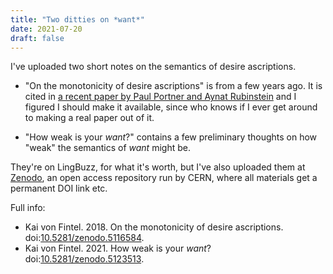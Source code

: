 ```yaml
---
title: "Two ditties on *want*"
date: 2021-07-20
draft: false
---
```


I've uploaded two short notes on the semantics of desire ascriptions. 

- "On the monotonicity of desire ascriptions" is from a few years ago. It is cited in [a recent paper by Paul Portner and Aynat Rubinstein](https://doi.org/10.1007/s11050-020-09167-7) and I figured I should make it available, since who knows if I ever get around to making a real paper out of it.

- "How weak is your *want*?" contains a few preliminary thoughts on how "weak" the semantics of *want* might be. 

They're on LingBuzz, for what it's worth, but I've also uploaded them at [Zenodo](https://zenodo.org), an open access repository run by CERN, where all materials get a permanent DOI link etc. 

Full info:

- Kai von Fintel. 2018. On the monotonicity of desire ascriptions. doi:[10.5281/zenodo.5116584](https://doi.org/10.5281/zenodo.5116584).
- Kai von Fintel. 2021. How weak is your *want*? doi:[10.5281/zenodo.5123513](https://doi.org/10.5281/zenodo.5123513).
 
